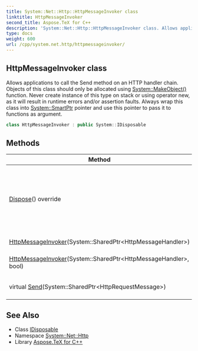 ```yaml
---
title: System::Net::Http::HttpMessageInvoker class
linktitle: HttpMessageInvoker
second_title: Aspose.TeX for C++
description: 'System::Net::Http::HttpMessageInvoker class. Allows applications to call the Send method on an HTTP handler chain. Objects of this class should only be allocated using System::MakeObject() function. Never create instance of this type on stack or using operator new, as it will result in runtime errors and/or assertion faults. Always wrap this class into System::SmartPtr pointer and use this pointer to pass it to functions as argument in C++.'
type: docs
weight: 600
url: /cpp/system.net.http/httpmessageinvoker/
---
```

## HttpMessageInvoker class


Allows applications to call the Send method on an HTTP handler chain. Objects of this class should only be allocated using [System::MakeObject()](../../system/makeobject/) function. Never create instance of this type on stack or using operator new, as it will result in runtime errors and/or assertion faults. Always wrap this class into [System::SmartPtr](../../system/smartptr/) pointer and use this pointer to pass it to functions as argument.

```cpp
class HttpMessageInvoker : public System::IDisposable
```

## Methods

| Method | Description |
| --- | --- |
| [Dispose](./dispose/)() override | Disposes the current instance. This method also disposes the handler if required. |
| [HttpMessageInvoker](./httpmessageinvoker/)(System::SharedPtr\<HttpMessageHandler\>) | RTTI information. |
| [HttpMessageInvoker](./httpmessageinvoker/)(System::SharedPtr\<HttpMessageHandler\>, bool) | Constructs a new instance. |
| virtual [Send](./send/)(System::SharedPtr\<HttpRequestMessage\>) | Sends the specified request. |
## See Also

* Class [IDisposable](../../system/idisposable/)
* Namespace [System::Net::Http](../)
* Library [Aspose.TeX for C++](../../)
